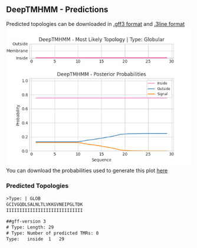 ## DeepTMHMM - Predictions
Predicted topologies can be downloaded in [.gff3 format](TMRs.gff3) and [.3line format](predicted_topologies.3line)
![picture](plot.png)
You can download the probabilities used to generate this plot [here](Type:_probs.csv)
### Predicted Topologies
```
>Type: | GLOB
GCIVGQDLSALNLTLVKKGVNEIPGLTDK
IIIIIIIIIIIIIIIIIIIIIIIIIIIII

```


```
##gff-version 3
# Type: Length: 29
# Type: Number of predicted TMRs: 0
Type:	inside	1	29				

```

